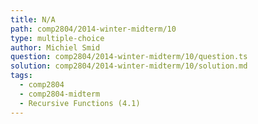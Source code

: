 ```yaml
---
title: N/A
path: comp2804/2014-winter-midterm/10
type: multiple-choice
author: Michiel Smid
question: comp2804/2014-winter-midterm/10/question.ts
solution: comp2804/2014-winter-midterm/10/solution.md
tags:
  - comp2804
  - comp2804-midterm
  - Recursive Functions (4.1)
---
```

